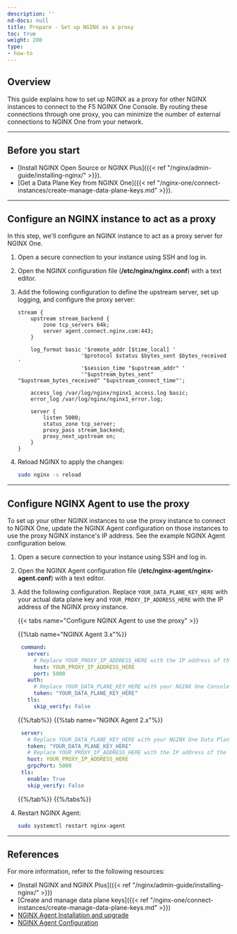 ```yaml
---
description: ''
nd-docs: null
title: Prepare - Set up NGINX as a proxy
toc: true
weight: 200
type:
- how-to
---
```


## Overview

This guide explains how to set up NGINX as a proxy for other NGINX instances to connect to the F5 NGINX One Console. By routing these connections through one proxy, you can minimize the number of external connections to NGINX One from your network.

---

## Before you start

- [Install NGINX Open Source or NGINX Plus]({{< ref "/nginx/admin-guide/installing-nginx/" >}}).
- [Get a Data Plane Key from NGINX One]({{< ref "/nginx-one/connect-instances/create-manage-data-plane-keys.md" >}}).

---

## Configure an NGINX instance to act as a proxy

In this step, we'll configure an NGINX instance to act as a proxy server for NGINX One.

1. Open a secure connection to your instance using SSH and log in.
2. Open the NGINX configuration file (**/etc/nginx/nginx.conf**) with a text editor.
3. Add the following configuration to define the upstream server, set up logging, and configure the proxy server:

    ```nginx
    stream {
        upstream stream_backend {
            zone tcp_servers 64k;
            server agent.connect.nginx.com:443;
        }

        log_format basic '$remote_addr [$time_local] '
                        '$protocol $status $bytes_sent $bytes_received '
                        '$session_time "$upstream_addr" '
                        '"$upstream_bytes_sent" "$upstream_bytes_received" "$upstream_connect_time"';

        access_log /var/log/nginx/nginx1_access.log basic;
        error_log /var/log/nginx/nginx1_error.log;

        server {
            listen 5000;
            status_zone tcp_server;
            proxy_pass stream_backend;
            proxy_next_upstream on;
        }
    }
    ```

4. Reload NGINX to apply the changes:

    ```sh
    sudo nginx -s reload
    ```

---

## Configure NGINX Agent to use the proxy

To set up your other NGINX instances to use the proxy instance to connect to NGINX One, update the NGINX Agent configuration on those instances to use the proxy NGINX instance's IP address. See the example NGINX Agent configuration below.

1. Open a secure connection to your instance using SSH and log in.
2. Open the NGINX Agent configuration file (**/etc/nginx-agent/nginx-agent.conf**) with a text editor.
3. Add the following configuration. Replace `YOUR_DATA_PLANE_KEY_HERE` with your actual data plane key and `YOUR_PROXY_IP_ADDRESS_HERE` with the IP address of the NGINX proxy instance.

   {{< tabs name="Configure NGINX Agent to use the proxy" >}}

   {{%tab name="NGINX Agent 3.x"%}}

   ```yaml
    command:
      server:
        # Replace YOUR_PROXY_IP_ADDRESS_HERE with the IP address of the NGINX proxy instance.
        host: YOUR_PROXY_IP_ADDRESS_HERE
        port: 5000
      auth:
        # Replace YOUR_DATA_PLANE_KEY_HERE with your NGINX One Console data plane key.
        token: "YOUR_DATA_PLANE_KEY_HERE"
      tls:
        skip_verify: False
   ```

   {{%/tab%}}
   {{%tab name="NGINX Agent 2.x"%}}
   ```yaml
    server:
      # Replace YOUR_DATA_PLANE_KEY_HERE with your NGINX One Data Plane Key.
      token: "YOUR_DATA_PLANE_KEY_HERE"
      # Replace YOUR_PROXY_IP_ADDRESS_HERE with the IP address of the NGINX proxy instance.
      host: YOUR_PROXY_IP_ADDRESS_HERE
      grpcPort: 5000
    tls:
      enable: True
      skip_verify: False
   ```
   {{%/tab%}}
   {{%/tabs%}}

4. Restart NGINX Agent:

    ``` sh
    sudo systemctl restart nginx-agent
    ```

---

## References

For more information, refer to the following resources:

- [Install NGINX and NGINX Plus]({{< ref "/nginx/admin-guide/installing-nginx/" >}})
- [Create and manage data plane keys]({{< ref "/nginx-one/connect-instances/create-manage-data-plane-keys.md" >}})
- [NGINX Agent Installation and upgrade](https://docs.nginx.com/nginx-agent/installation-upgrade/)
- [NGINX Agent Configuration](https://docs.nginx.com/nginx-agent/configuration/)
